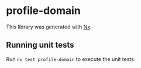 # profile-domain

This library was generated with [Nx](https://nx.dev).

## Running unit tests

Run `nx test profile-domain` to execute the unit tests.
